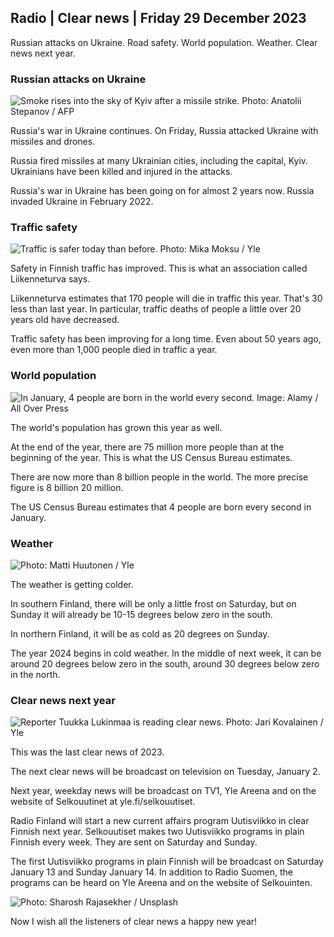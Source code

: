 Radio \| Clear news \| Friday 29 December 2023
---------------------------------------------

Russian attacks on Ukraine. Road safety. World population. Weather. Clear news next year.

### Russian attacks on Ukraine

![Smoke rises into the sky of Kyiv after a missile strike. Photo: Anatolii Stepanov / AFP](https://images.cdn.yle.fi/image/upload/c_crop,h_2875,w_5112,x_7,y_605/ar_1.7777777777777777,c_fill,g_faces,h_675,w_1200/dpr_1.0/q_auto:eco/f_auto/fl_lossy/v1703847959/39-1221424658ea55515bae)

Russia's war in Ukraine continues. On Friday, Russia attacked Ukraine with missiles and drones.

Russia fired missiles at many Ukrainian cities, including the capital, Kyiv. Ukrainians have been killed and injured in the attacks.

Russia's war in Ukraine has been going on for almost 2 years now. Russia invaded Ukraine in February 2022.

### Traffic safety

![Traffic is safer today than before. Photo: Mika Moksu / Yle](https://images.cdn.yle.fi/image/upload/c_crop,h_2265,w_4028,x_0,y_675/ar_1.7777777777777777,c_fill,g_faces,h_675,w_1200/dpr_1.0/q_auto:eco/f_auto/fl_lossy/v1703241572/39-121973965855494a1499)

Safety in Finnish traffic has improved. This is what an association called Liikenneturva says.

Liikenneturva estimates that 170 people will die in traffic this year. That's 30 less than last year. In particular, traffic deaths of people a little over 20 years old have decreased.

Traffic safety has been improving for a long time. Even about 50 years ago, even more than 1,000 people died in traffic a year.

### World population

![In January, 4 people are born in the world every second. Image: Alamy / All Over Press](https://images.cdn.yle.fi/image/upload/c_crop,h_2285,w_4063,x_0,y_425/ar_1.777777777777777,c_fill,g_faces,h_675,w_1200/dpr_1.0/q_auto:eco/f_auto/fl_lossy/v1631857516/39-78934860614ca07066a)

The world's population has grown this year as well.

At the end of the year, there are 75 million more people than at the beginning of the year. This is what the US Census Bureau estimates.

There are now more than 8 billion people in the world. The more precise figure is 8 billion 20 million.

The US Census Bureau estimates that 4 people are born every second in January.

### Weather

![ Photo: Matti Huutonen / Yle](https://images.cdn.yle.fi/image/upload/c_crop,h_1080,w_1919,x_0,y_0/ar_1.7777777777777777,c_fill,g_faces,h_675,w_1200/dpr_1.0/q_auto:eco/f_auto/fl_lossy/v1703855678/39-1221533658ec61b09a7d)

The weather is getting colder.

In southern Finland, there will be only a little frost on Saturday, but on Sunday it will already be 10-15 degrees below zero in the south.

In northern Finland, it will be as cold as 20 degrees on Sunday.

The year 2024 begins in cold weather. In the middle of next week, it can be around 20 degrees below zero in the south, around 30 degrees below zero in the north.

### Clear news next year

![Reporter Tuukka Lukinmaa is reading clear news. Photo: Jari Kovalainen / Yle](https://images.cdn.yle.fi/image/upload/c_crop,h_3375,w_6000,x_0,y_500/ar_1.7777777777777777,c_fill,g_faces,h_675,w_1200/dpr_1.0/q_auto:eco/f_auto/fl_lossy/v1702453190/39-121464765795f1987360)

This was the last clear news of 2023.

The next clear news will be broadcast on television on Tuesday, January 2.

Next year, weekday news will be broadcast on TV1, Yle Areena and on the website of Selkouutinet at yle.fi/selkouutiset.

Radio Finland will start a new current affairs program Uutisviikko in clear Finnish next year. Selkouutiset makes two Uutisviikko programs in plain Finnish every week. They are sent on Saturday and Sunday.

The first Uutisviikko programs in plain Finnish will be broadcast on Saturday January 13 and Sunday January 14. In addition to Radio Suomen, the programs can be heard on Yle Areena and on the website of Selkouinten.

![ Photo: Sharosh Rajasekher / Unsplash](https://images.cdn.yle.fi/image/upload/c_crop,h_3375,w_6000,x_0,y_175/ar_1.7777777777777777,c_fill,g_faces,h_675,w_1200/dpr_1.0/q_auto:eco/f_auto/fl_lossy/v1672296040/39-105331563aafba278b68)

Now I wish all the listeners of clear news a happy new year!